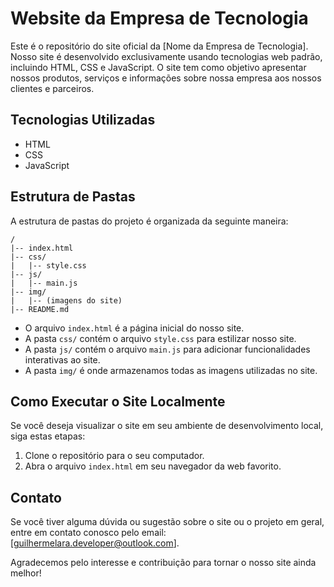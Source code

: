 
# Website da Empresa de Tecnologia

Este é o repositório do site oficial da [Nome da Empresa de Tecnologia]. Nosso site é desenvolvido exclusivamente usando tecnologias web padrão, incluindo HTML, CSS e JavaScript. O site tem como objetivo apresentar nossos produtos, serviços e informações sobre nossa empresa aos nossos clientes e parceiros.

## Tecnologias Utilizadas

- HTML
- CSS
- JavaScript

## Estrutura de Pastas

A estrutura de pastas do projeto é organizada da seguinte maneira:

```
/
|-- index.html
|-- css/
|   |-- style.css
|-- js/
|   |-- main.js
|-- img/
|   |-- (imagens do site)
|-- README.md
```

- O arquivo `index.html` é a página inicial do nosso site.
- A pasta `css/` contém o arquivo `style.css` para estilizar nosso site.
- A pasta `js/` contém o arquivo `main.js` para adicionar funcionalidades interativas ao site.
- A pasta `img/` é onde armazenamos todas as imagens utilizadas no site.



## Como Executar o Site Localmente

Se você deseja visualizar o site em seu ambiente de desenvolvimento local, siga estas etapas:

1. Clone o repositório para o seu computador.
2. Abra o arquivo `index.html` em seu navegador da web favorito.

## Contato

Se você tiver alguma dúvida ou sugestão sobre o site ou o projeto em geral, entre em contato conosco pelo email: [guilhermelara.developer@outlook.com].

Agradecemos pelo interesse e contribuição para tornar o nosso site ainda melhor!
